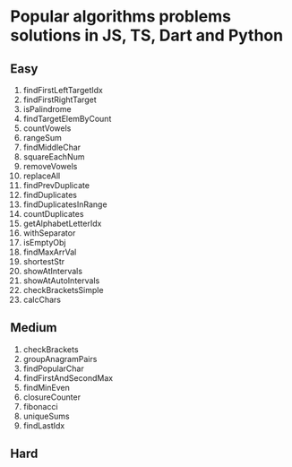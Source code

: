 # Popular algorithms problems solutions in JS, TS, Dart and Python

## Easy

1. findFirstLeftTargetIdx
2. findFirstRightTarget
3. isPalindrome
4. findTargetElemByCount
5. countVowels
6. rangeSum
7. findMiddleChar
8. squareEachNum
9. removeVowels
10. replaceAll
11. findPrevDuplicate
12. findDuplicates
13. findDuplicatesInRange
14. countDuplicates
15. getAlphabetLetterIdx
16. withSeparator
17. isEmptyObj
18. findMaxArrVal
19. shortestStr
20. showAtIntervals
21. showAtAutoIntervals
22. checkBracketsSimple
23. calcChars

## Medium

1. checkBrackets
2. groupAnagramPairs
3. findPopularChar
4. findFirstAndSecondMax
5. findMinEven
6. closureCounter
7. fibonacci
8. uniqueSums
9. findLastIdx

## Hard
